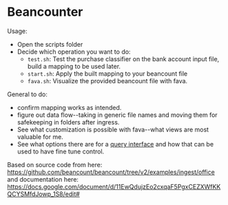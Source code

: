  # Beancounter
 
Usage: 

* Open the scripts folder
* Decide which operation you want to do:
  * `test.sh`: Test the purchase classifier on the bank account input file, build a mapping to be used later.
  * `start.sh`: Apply the built mapping to your beancount file
  * `fava.sh`: Visualize the provided beancount file with fava. 

General to do:
* confirm mapping works as intended.
* figure out data flow--taking in generic file names and moving them for safekeeping in folders after ingress.
* See what customization is possible with fava--what views are most valuable for me. 
* See what options there are for a [query interface](https://beancount.github.io/docs/beancount_query_language.html) and how that can be used to have fine tune control.


Based on source code from here:
https://github.com/beancount/beancount/tree/v2/examples/ingest/office
and documentation here:
https://docs.google.com/document/d/11EwQdujzEo2cxqaF5PgxCEZXWfKKQCYSMfdJowp_1S8/edit#
